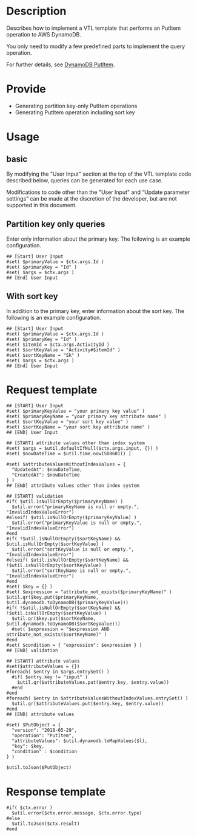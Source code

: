 # Description
Describes how to implement a VTL template that performs an PutItem operation to AWS DynamoDB.

You only need to modify a few predefined parts to implement the query operation.

For further details, see [DynamoDB PutItem](https://docs.aws.amazon.com/amazondynamodb/latest/APIReference/API_PutItem.html).

# Provide
- Generating partition key-only PutItem operations
- Generating PutItem operation including sort key

# Usage

## basic
By modifying the "User Input" section at the top of the VTL template code described below, queries can be generated for each use case.

Modifications to code other than the "User Input" and “Update parameter settings” can be made at the discretion of the developer, but are not supported in this document.

## Partition key only queries
Enter only information about the primary key. The following is an example configuration.
```velocity
## [Start] User Input
#set( $primaryValue = $ctx.args.Id )
#set( $primaryKey = "Id" )
#set( $args = $ctx.args )
## [End] User Input
```

## With sort key
In addition to the primary key, enter information about the sort key. The following is an example configuration.
```velocity
## [Start] User Input
#set( $primaryValue = $ctx.args.Id )
#set( $primaryKey = "Id" )
#set( $itemId = $ctx.args.ActivityId )
#set( $sortKeyValue = "Activity#$itemId" )
#set( $sortKeyName = "Sk" )
#set( $args = $ctx.args )
## [End] User Input
```

# Request template
```velocity
## [START] User Input
#set( $primaryKeyValue = "your primary key value" )
#set( $primaryKeyName = "your primary key attribute name" )
#set( $sortKeyValue = "your sort key value" )
#set( $sortKeyName = "your sort key attribute name" )
## [END] User Input

## [START] attribute values other than index system
#set( $args = $util.defaultIfNull($ctx.args.input, {}) )
#set( $nowDateTime = $util.time.nowISO8601() )

#set( $attributeValuesWithoutIndexValues = {
  "UpdatedAt": $nowDateTime,
  "CreatedAt": $nowDateTime
} )
## [END] attribute values other than index system

## [START] validation
#if( $util.isNullOrEmpty($primaryKeyName) )
  $util.error("primaryKeyName is null or empty.", "InvalidIndexValueError")
#elseif( $util.isNullOrEmpty($primaryKeyValue) )
  $util.error("primaryKeyValue is null or empty.", "InvalidIndexValueError")
#end
#if( !$util.isNullOrEmpty($sortKeyName) && $util.isNullOrEmpty($sortKeyValue) )
  $util.error("sortKeyValue is null or empty.", "InvalidIndexValueError")
#elseif( $util.isNullOrEmpty($sortKeyName) && !$util.isNullOrEmpty($sortKeyValue) )
  $util.error("sortKeyName is null or empty.", "InvalidIndexValueError")
#end
#set( $key = {} )
#set( $expression = "attribute_not_exists($primaryKeyName)" )
$util.qr($key.put($primaryKeyName, $util.dynamodb.toDynamoDB($primaryKeyValue)))
#if( !$util.isNullOrEmpty($sortKeyName) && !$util.isNullOrEmpty($sortKeyValue) )
  $util.qr($key.put($sortKeyName, $util.dynamodb.toDynamoDB($sortKeyValue)))
  #set( $expression = "$expression AND attribute_not_exists($sortKeyName)" )
#end
#set( $condition = { "expression": $expression } )
## [END] validation

## [START] attribute values
#set($attributeValues = {})
#foreach( $entry in $args.entrySet() )
  #if( $entry.key != "input" )
    $util.qr($attributeValues.put($entry.key, $entry.value))
  #end
#end
#foreach( $entry in $attributeValuesWithoutIndexValues.entrySet() )
  $util.qr($attributeValues.put($entry.key, $entry.value))
#end
## [END] attribute values

#set( $PutObject = {
  "version": "2018-05-29",
  "operation": "PutItem",
  "attributeValues": $util.dynamodb.toMapValues($l),
  "key": $key,
  "condition" : $condition
} )

$util.toJson($PutObject)
```
# Response template
```velocity
#if( $ctx.error )
  $util.error($ctx.error.message, $ctx.error.type)
#else
  $util.toJson($ctx.result)
#end
```

